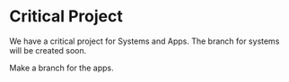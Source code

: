 # Critical Project  

We have a critical project for Systems and Apps. The branch for systems will be created soon. 

Make a branch for the apps.

